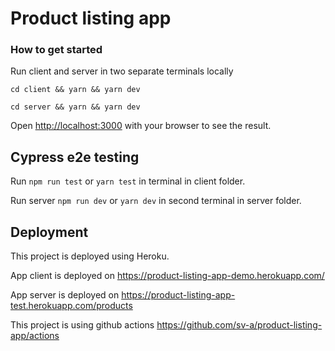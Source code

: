 # Product listing app

### How to get started

Run client and server in two separate terminals locally


`cd client && yarn && yarn dev`

`cd server && yarn && yarn dev`


Open [http://localhost:3000](http://localhost:3000) with your browser to see the result.


## Cypress e2e testing

Run `npm run test` or `yarn test` in terminal in client folder.

Run server `npm run dev` or `yarn dev` in second terminal in server folder. 


## Deployment
This project is deployed using Heroku. 

App client is deployed on https://product-listing-app-demo.herokuapp.com/ 

App server is deployed on https://product-listing-app-test.herokuapp.com/products


This project is using github actions https://github.com/sv-a/product-listing-app/actions

